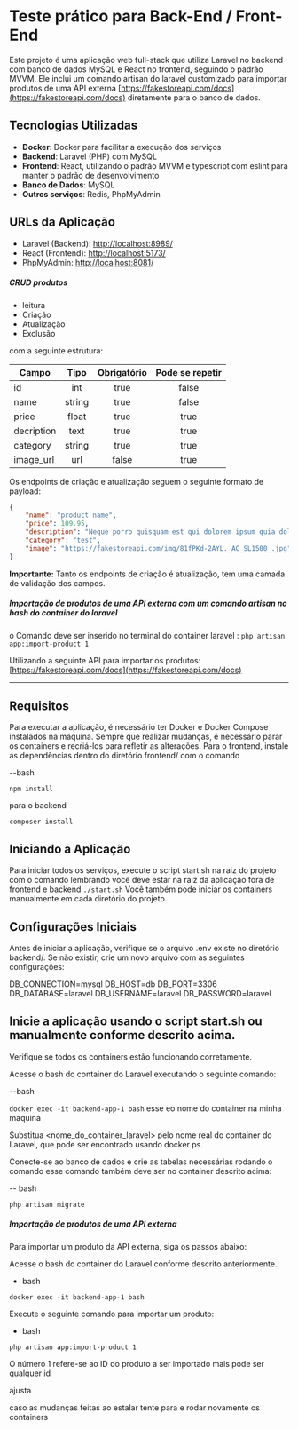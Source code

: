 # Teste prático para Back-End / Front-End

Este projeto é uma aplicação web full-stack que utiliza Laravel no backend com banco de dados MySQL e React no frontend, seguindo o padrão MVVM.
Ele inclui um comando artisan do laravel customizado para importar produtos de uma API externa  [https://fakestoreapi.com/docs](https://fakestoreapi.com/docs)
diretamente para o banco de dados.


## Tecnologias Utilizadas

- **Docker**: Docker para facilitar a execução dos serviços
- **Backend**: Laravel (PHP) com MySQL
- **Frontend**: React, utilizando o padrão MVVM e typescript com eslint para manter o padrão de desenvolvimento
- **Banco de Dados**: MySQL
- **Outros serviços**: Redis, PhpMyAdmin

## URLs da Aplicação

- Laravel (Backend): [http://localhost:8989/](http://localhost:8989/)
- React (Frontend): [http://localhost:5173/](http://localhost:5173/)
- PhpMyAdmin: [http://localhost:8081/](http://localhost:8081/)


##### CRUD produtos
- leitura
- Criação
- Atualização
- Exclusão

com a seguinte estrutura:

Campo       | Tipo      | Obrigatório   | Pode se repetir
----------- | :------:  | :------:      | :------:
id          | int       | true          | false
name        | string    | true          | false        
price       | float     | true          | true
decription  | text      | true          | true
category    | string    | true          | true
image_url   | url       | false         | true

Os endpoints de criação e atualização seguem o seguinte formato de payload:

```json
{
    "name": "product name",
    "price": 109.95,
    "description": "Neque porro quisquam est qui dolorem ipsum quia dolor sit amet, consectetur, adipisci velit...",
    "category": "test",
    "image": "https://fakestoreapi.com/img/81fPKd-2AYL._AC_SL1500_.jpg"
}
```

**Importante:** Tanto os endpoints de criação é atualização, tem uma camada de validação dos campos.


##### Importação de produtos de uma API externa com um comando artisan no bash do container do laravel

o Comando deve ser inserido no terminal do container laravel : `php artisan app:import-product 1`

Utilizando a seguinte API para importar os produtos: [https://fakestoreapi.com/docs](https://fakestoreapi.com/docs)

---

## Requisitos

Para executar a aplicação, é necessário ter Docker e Docker Compose instalados na máquina.
Sempre que realizar mudanças, é necessário parar os containers e recriá-los para refletir as alterações.
Para o frontend, instale as dependências dentro do diretório frontend/ com o comando 

--bash

`npm install`

para o backend 

`composer install`

## Iniciando a Aplicação

Para iniciar todos os serviços, execute o script start.sh na raiz do projeto com o comando lembrando você deve estar na raiz da aplicação fora de frontend e backend
`./start.sh`
Você também pode iniciar os containers manualmente em cada diretório do projeto.

## Configurações Iniciais

Antes de iniciar a aplicação, verifique se o arquivo .env existe no diretório backend/. Se não existir, crie um novo arquivo com as seguintes configurações:


DB_CONNECTION=mysql
DB_HOST=db
DB_PORT=3306
DB_DATABASE=laravel
DB_USERNAME=laravel
DB_PASSWORD=laravel  


##  Inicie a aplicação usando o script start.sh ou manualmente conforme descrito acima.

Verifique se todos os containers estão funcionando corretamente.

Acesse o bash do container do Laravel executando o seguinte comando:

--bash

`docker exec -it backend-app-1 bash`
esse eo nome do container na minha maquina

Substitua <nome_do_container_laravel> pelo nome real do container do Laravel, que pode ser encontrado usando docker ps.


Conecte-se ao banco de dados e crie as tabelas necessárias rodando o comando esse comando também deve ser no container descrito acima:

-- bash

`php artisan migrate`


##### Importação de produtos de uma API externa

Para importar um produto da API externa, siga os passos abaixo:

Acesse o bash do container do Laravel conforme descrito anteriormente.

- bash

`docker exec -it backend-app-1 bash`

Execute o seguinte comando para importar um produto:

- bash

`php artisan app:import-product 1`

O número 1 refere-se ao ID do produto a ser importado mais pode ser qualquer id

ajusta

caso as mudanças feitas ao estalar tente para e rodar novamente os containers 
